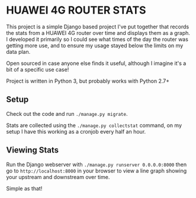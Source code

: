 # HUAWEI 4G ROUTER STATS

This project is a simple Django based project I've put together that records the stats from a HUAWEI 4G router over time and displays them as a graph.
I developed it primarily so I could see what times of the day the router was getting more use, and to ensure my usage stayed below the limits on my data plan.

Open sourced in case anyone else finds it useful, although I imagine it's a bit of a specific use case!

Project is written in Python 3, but probably works with Python 2.7+

## Setup

Check out the code and run ```./manage.py migrate```.

Stats are collected using the ```./manage.py collectstat``` command, on my setup I have this working as a cronjob every half an hour.

## Viewing Stats

Run the Django webserver with ```./manage.py runserver 0.0.0.0:8000``` then go to ```http://localhost:8000``` in your browser to view a line graph showing your upstream and downstream over time.

Simple as that!